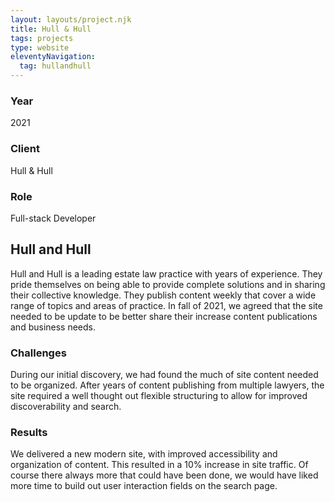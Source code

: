 ```yaml
---
layout: layouts/project.njk
title: Hull & Hull
tags: projects
type: website
eleventyNavigation:
  tag: hullandhull
---
```


<article>
<div class="overview-header">
    <div class="overview-highlight">
        <div><h3>Year</h3><span>2021</span></div>
        <div><h3>Client</h3><span>Hull & Hull</span></div>
        <div><h3>Role</h3><span>Full-stack Developer</span></div>          
    </div>
<div class="overview">
    <h1>Hull and Hull</h1>
    <p>Hull and Hull is a leading estate law practice with years of experience. They pride themselves on being able to provide complete solutions and in sharing their collective knowledge. They publish content weekly that cover a wide range of topics and areas of practice. In fall of 2021, we agreed that the site needed to be update to be better share their increase content publications and business needs. </p>
</div>
</div>
<section>
<h3>Challenges</h3>
<p>During our initial discovery, we had found the much of site content needed to be organized. After years of content publishing from multiple lawyers, the site required a well thought out flexible structuring to allow for improved discoverability and search.</p>
</section>
<section>
<h3>Results</h3>
<p>We delivered a new modern site, with improved accessibility and organization of content. This resulted in a 10% increase in site traffic. Of course there always more that could have been done, we would have liked more time to build out user interaction fields on the search page.</p>
</section>
</article>
